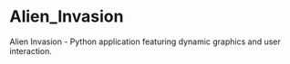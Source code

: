 # Alien_Invasion
Alien Invasion - Python application featuring dynamic graphics and user interaction.
